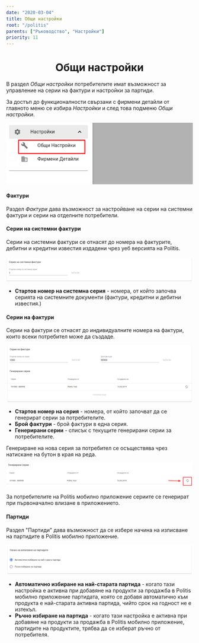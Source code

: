 ```yaml
---
date: "2020-03-04"
title: Общи настройки
root: "/politis"
parents: ["Ръководство", "Настройки"]
priority: 11
---
```

<h1 align="center">
  Общи настройки
</h1>

В раздел *Общи настройки* потребителите имат възможност за управление на серии на фактури и настройки за партиди.

За достъп до функционалности свързани с фирмени детайли от главното меню се избира *Настройки* и след това подменю *Общи настройки*.

![Company Details](./main-menu-general-settings.bg.png "Меню")

#### Фактури

Раздел *Фактури* дава възможност за настройване на серии на системни фактури и серии на отделните потребители. 

#### Серии на системни фактури

Серии на системни фактури се отнасят до номера на фактурите, дебитни и кредитни известия издадени чрез уеб версията на Politis.

![Company Details](./settings-system-invoices.bg.png "Системни фактури")

* **Стартов номер на системна серия** - номера, от който започва серията на системните документи (фактури, кредитни и дебитни известия.)

#### Серии на фактури

Серии на фактури се отнасят до индивидуалните номера на фактури, които всеки потребител може да създаде.

![Company Details](./settings-invoice-series.bg.png "Серии на фактури")

* **Стартов номер на серия** - номера, от който започват да се генерират серии за потребителите.
* **Брой фактури**  - брой фактури в една серия.
* **Генерирани серии** - списък с текущите генерирани серии за потребителите.

Генериране на нова серия за потребител се осъществява чрез натискане на бутон в края на реда.

![Company Details](./settings-invoice-series-renew.bg.png "Серии на фактури")

За потребителите на Politis мобилно приложение сериите се генерират при първоначално влизане в приложението.
 
#### Партиди

Раздел "Партиди" дава възможност да се избере начина на изписване на партидите в Politis мобилно приложение.

![Company Details](./settings-batches.bg.png "Серии на фактури")

* **Автоматично избиране на най-старата партида** - когато тази настройка е активна при добавяне на продукти за продажба в Politis мобилно приложение партидата, която се добавя автоматично към продукта е най-старата активна партида, чийто срок на годност не е изтекъл.
* **Ръчно избиране на партида** - когато тази настройка е активна при добавяне на продукти за продажба в Politis мобилно приложение, партидите на продуктите, трябва да се изберат ръчно от потребителя.